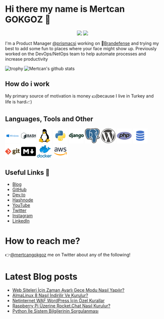 # Hi there my name is Mertcan GOKGOZ 👋

<p align="center"> <img src="https://komarev.com/ghpvc/?username=mertcangokgoz&label=Profile Views&color=brightgreen&style=plastic" /> <a href="https://twitter.com/mertcangokgoz?ref_src=twsrc%5Etfw" class="twitter-follow-button">
<img src="https://img.shields.io/twitter/follow/mertcangokgoz?style=social" />
</a></p>

I'm a Product Manager [@prismacsi](https://github.com/PrismaCSI) working on 💖[Brandefense](https://brandefense.com/) and trying my best to add some fun to places where your face might show up. Previously worked on the DevOps/NetOps team to help automate processes and increase productivity

![trophy](https://github-profile-trophy.vercel.app/?username=mertcangokgoz)
![Mertcan's github stats](https://github-readme-stats.vercel.app/api?username=mertcangokgoz&show_icons=true&theme=dark)

## How do i work

My primary source of motivation is money 💵(because I live in Turkey and life is hard📈)

## Languages, Tools and Other

<code><img height="48" src="https://raw.githubusercontent.com/github/explore/80688e429a7d4ef2fca1e82350fe8e3517d3494d/topics/windows/windows.png"></code>
<code><img height="48" src="https://raw.githubusercontent.com/github/explore/80688e429a7d4ef2fca1e82350fe8e3517d3494d/topics/bash/bash.png"></code>
<code><img height="48" src="https://raw.githubusercontent.com/github/explore/80688e429a7d4ef2fca1e82350fe8e3517d3494d/topics/linux/linux.png"></code>
<code><img height="48" src="https://raw.githubusercontent.com/github/explore/80688e429a7d4ef2fca1e82350fe8e3517d3494d/topics/python/python.png"></code>
<code><img height="48" src="https://raw.githubusercontent.com/github/explore/80688e429a7d4ef2fca1e82350fe8e3517d3494d/topics/django/django.png"></code>
<code><img height="48" src="https://raw.githubusercontent.com/github/explore/80688e429a7d4ef2fca1e82350fe8e3517d3494d/topics/postgresql/postgresql.png"></code>
<code><img height="48" src="https://raw.githubusercontent.com/github/explore/80688e429a7d4ef2fca1e82350fe8e3517d3494d/topics/wordpress/wordpress.png"></code>
<code><img height="48" src="https://raw.githubusercontent.com/github/explore/80688e429a7d4ef2fca1e82350fe8e3517d3494d/topics/php/php.png"></code>
<code><img height="48" src="https://raw.githubusercontent.com/github/explore/80688e429a7d4ef2fca1e82350fe8e3517d3494d/topics/sql/sql.png"></code>
<code><img height="48" src="https://raw.githubusercontent.com/github/explore/80688e429a7d4ef2fca1e82350fe8e3517d3494d/topics/git/git.png"></code>
<code><img height="48" src="https://raw.githubusercontent.com/github/explore/80688e429a7d4ef2fca1e82350fe8e3517d3494d/topics/markdown/markdown.png"></code>
<code><img height="48" src="https://raw.githubusercontent.com/github/explore/80688e429a7d4ef2fca1e82350fe8e3517d3494d/topics/docker/docker.png"></code>
<code><img height="48" src="https://raw.githubusercontent.com/github/explore/fbceb94436312b6dacde68d122a5b9c7d11f9524/topics/aws/aws.png"></code>

## Useful Links 💙

- [Blog](https://mertcangokgoz.com/)
- [GitHub](https://github.com/MertcanGokgoz)
- [Dev.to](https://dev.to/mertcangokgoz)
- [Hashnode](https://hashnode.com/@mertcangokgoz)
- [YouTube](https://www.youtube.com/c/mertcangokgoz)
- [Twitter](https://twitter.com/mertcangokgoz)
- [Instagram](https://www.instagram.com/mertcangokgoz/)
- [LinkedIn](https://linkedin.com/in/mertcangokgoz/)

# How to reach me?

👉[@mertcangokgoz](https://twitter.com/mertcangokgoz) me on Twitter about any of the following!

# Latest Blog posts
<!-- BLOG-POST-LIST:START -->
- [Web Siteleri İçin Zaman Ayarlı Gece Modu Nasıl Yapılır?](https://mertcangokgoz.com/web-siteleri-icin-zaman-ayarli-gece-modu-nasil-yapilir/)
- [AlmaLinux 8 Nasıl İndirilir Ve Kurulur?](https://mertcangokgoz.com/almalinux-8-nasil-indirilir-ve-kurulur/)
- [Netinternet WAF WordPress İçin Özel Kurallar](https://mertcangokgoz.com/netinternet-waf-wordpress-icin-ozel-kurallar/)
- [Raspberry Pi Üzerine Rocket.Chat Nasıl Kurulur?](https://mertcangokgoz.com/raspberry-pi-uzerine-rocket-chat-nasil-kurulur/)
- [Python İle Sistem Bilgilerinin Sorgulanması](https://mertcangokgoz.com/python-ile-sistem-bilgilerinin-sorgulanmasi/)
<!-- BLOG-POST-LIST:END -->
